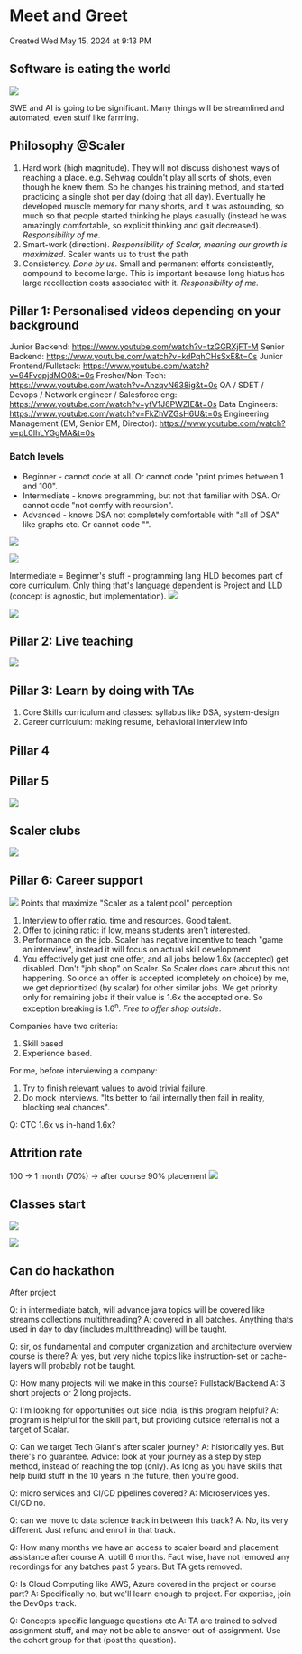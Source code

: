 # Meet and Greet
Created Wed May 15, 2024 at 9:13 PM

## Software is eating the world
![](../../../../assets/1-Meet-and-Greet-image-1-e0e46fb6.png)

SWE and AI is going to be significant.
Many things will be streamlined and automated, even stuff like farming.

## Philosophy @Scaler
1. Hard work (high magnitude). They will not discuss dishonest ways of reaching a place. e.g. Sehwag couldn't play all sorts of shots, even though he knew them. So he changes his training method, and started practicing a single shot per day (doing that all day). Eventually he developed muscle memory for many shorts, and it was astounding, so much so that people started thinking he plays casually (instead he was amazingly comfortable, so explicit thinking and gait decreased). *Responsibility of me.*
2. Smart-work (direction). *Responsibility of Scalar, meaning our growth is maximized*. Scaler wants us to trust the path
3. Consistency. *Done by us*. Small and permanent efforts consistently, compound to become large. This is important because long hiatus has large recollection costs associated with it. *Responsibility of me.*


## Pillar 1: Personalised videos depending on your background
>
Junior Backend: https://www.youtube.com/watch?v=tzGGRXjFT-M
Senior Backend: https://www.youtube.com/watch?v=kdPqhCHsSxE&t=0s
Junior Frontend/Fullstack: https://www.youtube.com/watch?v=94FvopjdMO0&t=0s
Fresher/Non-Tech: https://www.youtube.com/watch?v=AnzqvN638ig&t=0s
QA / SDET / Devops / Network engineer / Salesforce eng: https://www.youtube.com/watch?v=yfV1J6PWZIE&t=0s
Data Engineers: https://www.youtube.com/watch?v=FkZhVZGsH6U&t=0s
Engineering Management (EM, Senior EM, Director): https://www.youtube.com/watch?v=pL0IhLYGgMA&t=0s

### Batch levels
- Beginner - cannot code at all. Or cannot code "print primes between 1 and 100".
- Intermediate - knows programming, but not that familiar with DSA. Or cannot code "not comfy with recursion".
- Advanced - knows DSA not completely comfortable with "all of DSA" like graphs etc. Or cannot code "".

![](../../../../assets/1-Meet-and-Greet-image-2-e0e46fb6.png)

![](../../../../assets/1-Meet-and-Greet-image-3-e0e46fb6.png)

Intermediate = Beginner's stuff - programming lang
HLD becomes part of core curriculum.
Only thing that's language dependent is Project and LLD (concept is agnostic, but implementation).
![](../../../../assets/1-Meet-and-Greet-image-4-e0e46fb6.png)

![](../../../../assets/1-Meet-and-Greet-image-5-e0e46fb6.png)

## Pillar 2: Live teaching
![](../../../../assets/1-Meet-and-Greet-image-6-e0e46fb6.png)

## Pillar 3: Learn by doing with TAs
1. Core Skills curriculum and classes: syllabus like DSA, system-design
2. Career curriculum: making resume, behavioral interview info


## Pillar 4


## Pillar 5
![](../../../../assets/1-Meet-and-Greet-image-7-e0e46fb6.png)

## Scaler clubs
![](../../../../assets/1-Meet-and-Greet-image-8-e0e46fb6.png)

## Pillar 6: Career support
![](../../../../assets/1-Meet-and-Greet-image-9-e0e46fb6.png)
Points that maximize "Scaler as a talent pool" perception:
1. Interview to offer ratio. time and resources. Good talent.
2. Offer to joining ratio: if low, means students aren't interested.
3. Performance on the job. Scaler has negative incentive to teach "game an interview", instead it will focus on actual skill development
4. You effectively get just one offer, and all jobs below 1.6x (accepted) get disabled. Don't "job shop" on Scaler. So Scaler does care about this not happening. So once an offer is accepted (completely on choice) by me, we get deprioritized (by scalar) for other similar jobs. We get priority only for remaining jobs if their value is 1.6x the accepted one. So exception breaking is 1.6<sup>n</sup>. *Free to offer shop outside*.

Companies have two criteria:
1. Skill based
2. Experience based.

For me, before interviewing a company:
1. Try to finish relevant values to avoid trivial failure.
2. Do mock interviews. "Its better to fail internally then fail in reality, blocking real chances".

Q: CTC 1.6x vs in-hand 1.6x?

## Attrition rate
100 -> 1 month (70%) -> after course 90% placement
![](../../../../assets/1-Meet-and-Greet-image-10-e0e46fb6.png)

## Classes start
![](../../../../assets/1-Meet-and-Greet-image-11-e0e46fb6.png)


![](../../../../assets/1-Meet-and-Greet-image-12-1243e6dc.png)

## Can do hackathon
After project

Q: in intermediate batch, will advance java topics will be covered like streams collections multithreading?
A: covered in all batches. Anything thats used in day to day (includes multithreading) will be taught.

Q: sir, os fundamental and computer organization and architecture overview course is there?
A: yes, but very niche topics like instruction-set or cache-layers will probably not be taught.

Q: How many projects will we make in this course? Fullstack/Backend
A: 3 short projects or 2 long projects.

Q: I'm looking for opportunities out side India, is this program helpful?
A: program is helpful for the skill part, but providing outside referral is not a target of Scalar.

Q: Can we target Tech Giant's after scaler journey?
A: historically yes. But there's no guarantee. Advice: look at your journey as a step by step method, instead of reaching the top (only). As long as you have skills that help build stuff in the 10 years in the future, then you're good.

Q: micro services and CI/CD pipelines covered?
A: Microservices yes. CI/CD no.

Q: can we move to data science track in between this track?
A: No, its very different. Just refund and enroll in that track.

Q: How many months we have an access to scaler board and placement assistance after course
A: uptill 6 months. Fact wise, have not removed any recordings for any batches past 5 years. But TA gets removed.

Q: Is Cloud Computing like AWS, Azure covered in the project or course part?
A: Specifically no, but we'll learn enough to project. For expertise, join the DevOps track.

Q: Concepts specific language questions etc
A: TA are trained to solved assignment stuff, and may not be able to answer out-of-assignment. Use the cohort group for that (post the question).
